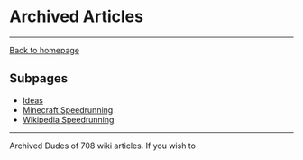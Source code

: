 # Archived Articles

-----

[Back to homepage](..)

## Subpages

* [Ideas](ideas)
* [Minecraft Speedrunning](minecraft)
* [Wikipedia Speedrunning](wikipedia)

-----

Archived Dudes of 708 wiki articles. If you wish to 
